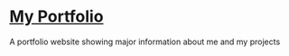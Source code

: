 # [My Portfolio ](https://ujjvalsinha.github.io/Portfolio-Web/)
A portfolio website showing major information about me and my projects
